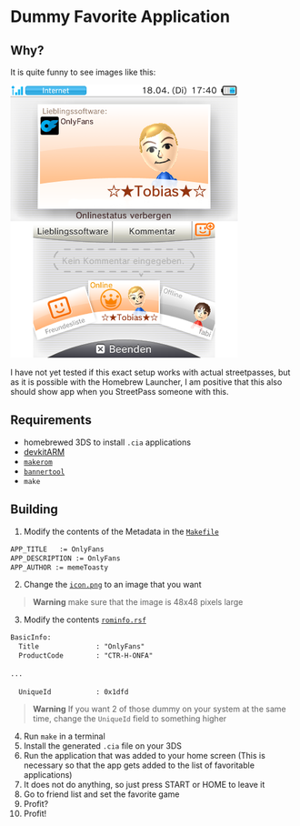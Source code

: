 # Dummy Favorite Application
## Why?
It is quite funny to see images like this:

![OnlyFans favorite application](assets/example.png)

I have not yet tested if this exact setup works with actual streetpasses, but as it is possible with the Homebrew Launcher, I am positive that this also should show app when you StreetPass someone with this.

## Requirements
- homebrewed 3DS to install `.cia` applications
- [devkitARM](https://devkitpro.org/wiki/Getting_Started)
- [`makerom`](https://github.com/3DSGuy/Project_CTR/releases/tag/makerom-v0.18.3)
- [`bannertool`](https://github.com/Steveice10/bannertool/releases/tag/1.2.0)
- `make`
## Building
1. Modify the contents of the Metadata in the [`Makefile`](Makefile)
``` make
APP_TITLE   := OnlyFans
APP_DESCRIPTION := OnlyFans
APP_AUTHOR := memeToasty
```
2. Change the [`icon.png`](meta/icon.png) to an image that you want
> **Warning**
> make sure that the image is 48x48 pixels large

3. Modify the contents  [`rominfo.rsf`](meta/rominfo.rsf)
``` make
BasicInfo:
  Title              : "OnlyFans"
  ProductCode        : "CTR-H-ONFA"

...

  UniqueId           : 0x1dfd
```
> **Warning**
> If you want 2 of those dummy on your system at the same time, change the `UniqueId` field to something higher

4. Run `make` in a terminal
5. Install the generated `.cia` file on your 3DS
6. Run the application that was added to your home screen (This is necessary so that the app gets added to the list of favoritable applications)
7. It does not do anything, so just press START or HOME to leave it
8. Go to friend list and set the favorite game
9. Profit?
10. Profit!

